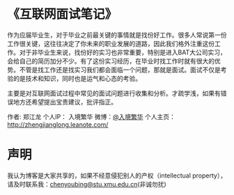 # 《互联网面试笔记》
作为应届毕业生，对于毕业之前最关键的事情就是找份好工作。很多人常说第一份工作很关键，这往往决定了你未来的职业发展的道路，因此我们格外注重这份工作。对于非毕业生来说，找份好的实习也非常重要，特别是进入BAT大公司实习，会给自己的简历加分不少。有了这份实习经历，在毕业时找工作时就有很大的优势。不管是找工作还是找实习我们都会面临一个问题，那就是面试。面试不仅是考验的是技术和知识，同时也是运气和心态的考验。

主要是对互联网面试过程中常见的面试问题进行收集和分析。才疏学浅，如果有错误地方还希望提出宝贵建议，批评指正。

作者: 郑江龙
个人IP： 入境繁华
微博：[@入境繁华]()
个人主页：http://zhengjianglong.leanote.com/

# 声明
我认为博客是大家共享的，如果不经意侵犯别人的产权（intellectual property），请及时联系我：chenyoubing@stu.xmu.edu.cn(非诚勿扰)